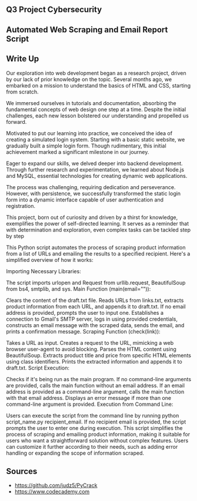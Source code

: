 ## Q3 Project Cybersecurity

## Automated Web Scraping and Email Report Script

## Write Up

Our exploration into web development began as a research project, driven by our lack of prior knowledge on the topic. Several months ago, we embarked on a mission to understand the basics of HTML and CSS, starting from scratch.

We immersed ourselves in tutorials and documentation, absorbing the fundamental concepts of web design one step at a time. Despite the initial challenges, each new lesson bolstered our understanding and propelled us forward.

Motivated to put our learning into practice, we conceived the idea of creating a simulated login system. Starting with a basic static website, we gradually built a simple login form. Though rudimentary, this initial achievement marked a significant milestone in our journey.

Eager to expand our skills, we delved deeper into backend development. Through further research and experimentation, we learned about Node.js and MySQL, essential technologies for creating dynamic web applications.

The process was challenging, requiring dedication and perseverance. However, with persistence, we successfully transformed the static login form into a dynamic interface capable of user authentication and registration.

This project, born out of curiosity and driven by a thirst for knowledge, exemplifies the power of self-directed learning. It serves as a reminder that with determination and exploration, even complex tasks can be tackled step by step

This Python script automates the process of scraping product information from a list of URLs and emailing the results to a specified recipient. Here's a simplified overview of how it works:

Importing Necessary Libraries:

The script imports urlopen and Request from urllib.request, BeautifulSoup from bs4, smtplib, and sys.
Main Function (main(email="")):

Clears the content of the draft.txt file.
Reads URLs from links.txt, extracts product information from each URL, and appends it to draft.txt.
If no email address is provided, prompts the user to input one.
Establishes a connection to Gmail's SMTP server, logs in using provided credentials, constructs an email message with the scraped data, sends the email, and prints a confirmation message.
Scraping Function (check(link)):

Takes a URL as input.
Creates a request to the URL, mimicking a web browser user-agent to avoid blocking.
Parses the HTML content using BeautifulSoup.
Extracts product title and price from specific HTML elements using class identifiers.
Prints the extracted information and appends it to draft.txt.
Script Execution:

Checks if it's being run as the main program.
If no command-line arguments are provided, calls the main function without an email address.
If an email address is provided as a command-line argument, calls the main function with that email address.
Displays an error message if more than one command-line argument is provided.
Execution from Command Line:

Users can execute the script from the command line by running python script_name.py recipient_email.
If no recipient email is provided, the script prompts the user to enter one during execution.
This script simplifies the process of scraping and emailing product information, making it suitable for users who want a straightforward solution without complex features. Users can customize it further according to their needs, such as adding error handling or expanding the scope of information scraped.

## Sources
- https://github.com/judz5/PyCrack
- https://www.codecademy.com
